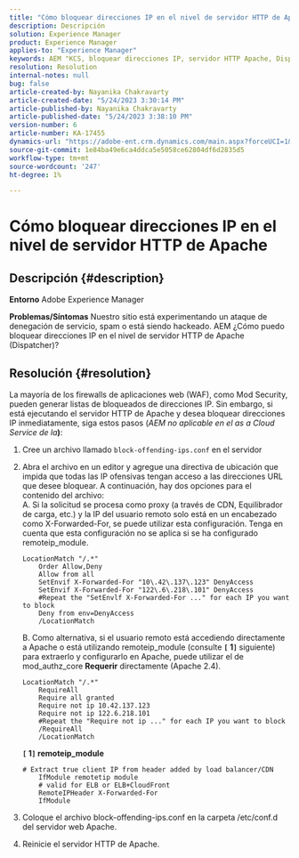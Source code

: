 ```yaml
---
title: "Cómo bloquear direcciones IP en el nivel de servidor HTTP de Apache"
description: Descripción
solution: Experience Manager
product: Experience Manager
applies-to: "Experience Manager"
keywords: AEM "KCS, bloquear direcciones IP, servidor HTTP Apache, Dispatcher"
resolution: Resolution
internal-notes: null
bug: false
article-created-by: Nayanika Chakravarty
article-created-date: "5/24/2023 3:30:14 PM"
article-published-by: Nayanika Chakravarty
article-published-date: "5/24/2023 3:38:10 PM"
version-number: 6
article-number: KA-17455
dynamics-url: "https://adobe-ent.crm.dynamics.com/main.aspx?forceUCI=1&pagetype=entityrecord&etn=knowledgearticle&id=2365b1db-47fa-ed11-8849-6045bd006b3d"
source-git-commit: 1e84ba49e6ca4ddca5e5058ce62804df6d2835d5
workflow-type: tm+mt
source-wordcount: '247'
ht-degree: 1%

---
```


# Cómo bloquear direcciones IP en el nivel de servidor HTTP de Apache

## Descripción {#description}

<b>Entorno</b>
Adobe Experience Manager


<b>Problemas/Síntomas</b>
Nuestro sitio está experimentando un ataque de denegación de servicio, spam o está siendo hackeado. AEM ¿Cómo puedo bloquear direcciones IP en el nivel de servidor HTTP de Apache (Dispatcher)?


## Resolución {#resolution}


La mayoría de los firewalls de aplicaciones web (WAF), como Mod Security, pueden generar listas de bloqueados de direcciones IP. Sin embargo, si está ejecutando el servidor HTTP de Apache y desea bloquear direcciones IP inmediatamente, siga estos pasos (*AEM no aplicable en el as a Cloud Service de la<b>*)</b>:

1. Cree un archivo llamado `block-offending-ips.conf` en el servidor
2. Abra el archivo en un editor y agregue una directiva de ubicación que impida que todas las IP ofensivas tengan acceso a las direcciones URL que desee bloquear. A continuación, hay dos opciones para el contenido del archivo:<br>    A. Si la solicitud se procesa como proxy (a través de CDN, Equilibrador de carga, etc.) y la IP del usuario remoto solo está en un encabezado como X-Forwarded-For, se puede utilizar esta configuración. Tenga en cuenta que esta configuración no se aplica si se ha configurado remoteip_module.


   ```
   LocationMatch "/.*"
       Order Allow,Deny
       Allow from all
       SetEnvif X-Forwarded-For "10\.42\.137\.123" DenyAccess
       SetEnvif X-Forwarded-For "122\.6\.218\.101" DenyAccess
       #Repeat the "SetEnvlf X-Forwarded-For ..." for each IP you want to block
       Deny from env=DenyAccess
       /LocationMatch
   ```

   B. Como alternativa, si el usuario remoto está accediendo directamente a Apache o está utilizando remoteip_module (consulte <b>`[` 1`]` </b> siguiente) para extraerlo y configurarlo en Apache, puede utilizar el de mod_authz_core <b>Requerir</b> directamente (Apache 2.4).


   ```
   LocationMatch "/.*"
       RequireAll
       Require all granted
       Require not ip 10.42.137.123
       Require not ip 122.6.218.101
       #Repeat the "Require not ip ..." for each IP you want to block
       /RequireAll
       /LocationMatch
   ```


   <b>`[` 1`]`  remoteip_module</b>


   ```
   # Extract true client IP from header added by load balancer/CDN
       IfModule remotetip module
       # valid for ELB or ELB+CloudFront
       RemoteIPHeader X-Forwarded-For
       IfModule
   ```


3. Coloque el archivo block-offending-ips.conf en la carpeta /etc/conf.d del servidor web Apache.
4. Reinicie el servidor HTTP de Apache.

